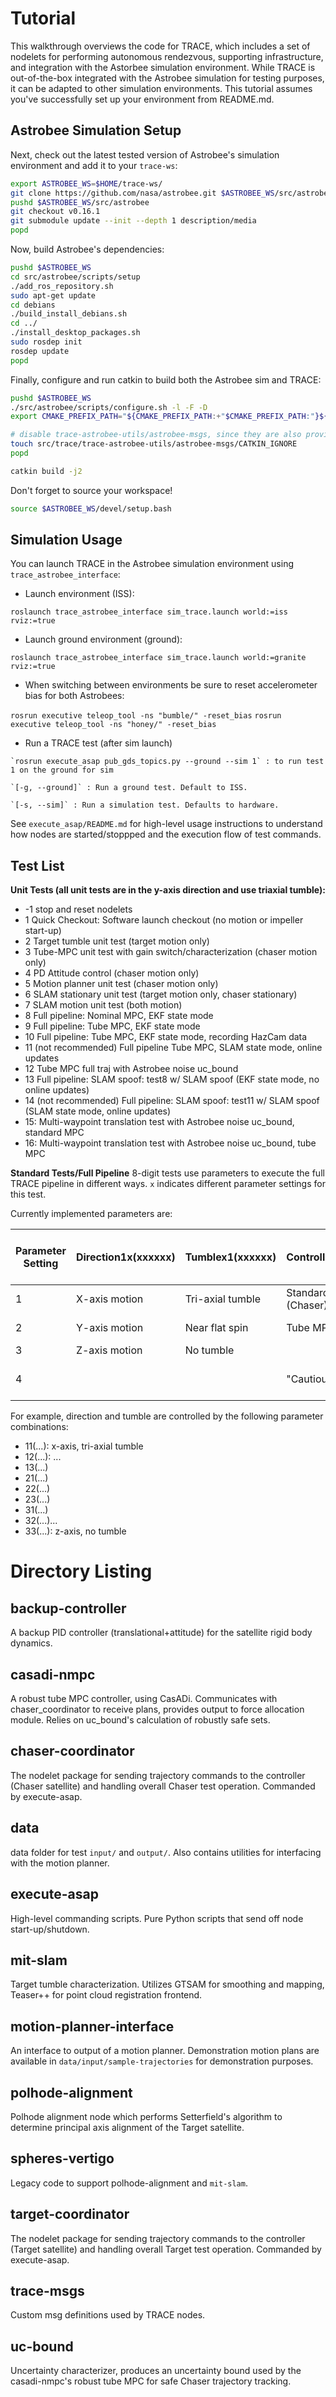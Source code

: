 # Tutorial

This walkthrough overviews the code for TRACE, which includes a set of nodelets for performing autonomous rendezvous, supporting infrastructure, and integration with the Astorbee simulation environment. While TRACE is out-of-the-box integrated with the Astrobee simulation for testing purposes, it can be adapted to other simulation environments. This tutorial assumes you've successfully set up your environment from README.md.

## Astrobee Simulation Setup

Next, check out the latest tested version of Astrobee's simulation environment and add it to your `trace-ws`:

```bash
export ASTROBEE_WS=$HOME/trace-ws/
git clone https://github.com/nasa/astrobee.git $ASTROBEE_WS/src/astrobee
pushd $ASTROBEE_WS/src/astrobee
git checkout v0.16.1
git submodule update --init --depth 1 description/media
popd
```

Now, build Astrobee's dependencies:

```bash
pushd $ASTROBEE_WS
cd src/astrobee/scripts/setup
./add_ros_repository.sh
sudo apt-get update
cd debians
./build_install_debians.sh
cd ../
./install_desktop_packages.sh
sudo rosdep init
rosdep update
popd
```

Finally, configure and run catkin to build both the Astrobee sim and TRACE:

```bash
pushd $ASTROBEE_WS
./src/astrobee/scripts/configure.sh -l -F -D
export CMAKE_PREFIX_PATH="${CMAKE_PREFIX_PATH:+"$CMAKE_PREFIX_PATH:"}${ASTROBEE_WS}/src/astrobee/cmake"

# disable trace-astrobee-utils/astrobee-msgs, since they are also provided by Astrobee
touch src/trace/trace-astrobee-utils/astrobee-msgs/CATKIN_IGNORE
popd

catkin build -j2
```

Don't forget to source your workspace!

```bash
source $ASTROBEE_WS/devel/setup.bash
```


## Simulation Usage

You can launch TRACE in the Astrobee simulation environment using `trace_astrobee_interface`:

- Launch environment (ISS):

`roslaunch trace_astrobee_interface sim_trace.launch world:=iss rviz:=true`

- Launch ground environment (ground):

`roslaunch trace_astrobee_interface sim_trace.launch world:=granite rviz:=true`

- When switching between environments be sure to reset accelerometer bias for both Astrobees:

`rosrun executive teleop_tool -ns "bumble/" -reset_bias`
`rosrun executive teleop_tool -ns "honey/" -reset_bias`

- Run a TRACE test (after sim launch)
```
`rosrun execute_asap pub_gds_topics.py --ground --sim 1` : to run test 1 on the ground for sim

`[-g, --ground]` : Run a ground test. Default to ISS.

`[-s, --sim]` : Run a simulation test. Defaults to hardware.
```

See `execute_asap/README.md` for high-level usage instructions to understand how nodes are started/stoppped
and the execution flow of test commands.

## Test List

**Unit Tests (all unit tests are in the y-axis direction and use triaxial tumble):** 
- -1 stop and reset nodelets
- 1 Quick Checkout: Software launch checkout (no motion or impeller start-up)
- 2 Target tumble unit test (target motion only)
- 3 Tube-MPC unit test with gain switch/characterization (chaser motion only)
- 4 PD Attitude control (chaser motion only)
- 5 Motion planner unit test (chaser motion only)
- 6 SLAM stationary unit test (target motion only, chaser stationary)
- 7 SLAM motion unit test (both motion)
- 8 Full pipeline: Nominal MPC, EKF state mode
- 9 Full pipeline: Tube MPC, EKF state mode
- 10 Full pipeline: Tube MPC, EKF state mode, recording HazCam data
- 11 (not recommended) Full pipeline Tube MPC, SLAM state mode, online updates
- 12 Tube MPC full traj with Astrobee noise uc_bound
- 13 Full pipeline: SLAM spoof: test8 w/ SLAM spoof (EKF state mode, no online updates)
- 14 (not recommended) Full pipeline: SLAM spoof: test11 w/ SLAM spoof (SLAM state mode, online updates)
- 15: Multi-waypoint translation test with Astrobee noise uc_bound, standard MPC
- 16: Multi-waypoint translation test with Astrobee noise uc_bound, tube MPC
 
**Standard Tests/Full Pipeline**
8-digit tests use parameters to execute the full TRACE pipeline in different ways. `x` indicates different parameter settings for this test.

Currently implemented parameters are:

| Parameter Setting | Direction1x(xxxxxx) | Tumblex1(xxxxxx) | Controllerxx(1xxxxx) | Gainsxx(x1xxxx) | Plannerxx(xx1xxx) | Use Default PD on Target xx(xxx1xx) | Spoofingxx(xxxx1x) | Online Updates xx(xxxxx1) |
|-------------------|--------------------|------------------|----------------------|-----------------|--------------------|------------------------------------|--------------------|--------------------------|
| 1                 | X-axis motion      | Tri-axial tumble        | Standard MPC (Chaser)| Default gains      | Default            | Use MPC (Target)                  | No spoof           | No online updates        |
| 2                 | Y-axis motion      | Near flat spin   | Tube MPC (Chaser)    | Permissive inputs    | Shortest wait time | Use default PD (Target)           | Spoof              | Online updates           |
| 3                 | Z-axis motion      | No tumble        |                      | Tight inputs         |                    |                                    |                    |                          |
| 4                 |                    |                  | "Cautious" tube MPC   |                  |                    | Note: only allowed for tri-axial! | Note: only allowed for y-axis! |                          |

For example, direction and tumble are controlled by the following parameter combinations:

- 11(...): x-axis, tri-axial tumble
- 12(...): ...
- 13(...)
- 21(...)
- 22(...)
- 23(...)
- 31(...)
- 32(...)...
- 33(...): z-axis, no tumble

# Directory Listing

## backup-controller

A backup PID controller (translational+attitude) for the satellite rigid body dynamics.

## casadi-nmpc

A robust tube MPC controller, using CasADi. Communicates with chaser_coordinator to receive plans, provides output to force allocation module. Relies on uc_bound's calculation of robustly safe sets.

## chaser-coordinator

The nodelet package for sending trajectory commands to the controller (Chaser satellite) and handling overall Chaser test operation. Commanded
by execute-asap.

## data

data folder for test `input/` and `output/`. Also contains utilities for interfacing with the motion planner.

## execute-asap

High-level commanding scripts. Pure Python scripts that send off node start-up/shutdown.

## mit-slam

Target tumble characterization. Utilizes GTSAM for smoothing and mapping, Teaser++ for point cloud registration frontend.

## motion-planner-interface

An interface to output of a motion planner. Demonstration motion plans are available in `data/input/sample-trajectories` for demonstration purposes.

## polhode-alignment

Polhode alignment node which performs Setterfield's algorithm to determine principal axis alignment of the Target satellite.

## spheres-vertigo

Legacy code to support polhode-alignment and `mit-slam`.

## target-coordinator

The nodelet package for sending trajectory commands to the controller (Target satellite) and handling overall Target test operation. Commanded
by execute-asap.

## trace-msgs

Custom msg definitions used by TRACE nodes.

## uc-bound

Uncertainty characterizer, produces an uncertainty bound used by the casadi-nmpc's robust tube MPC for safe Chaser trajectory tracking.
